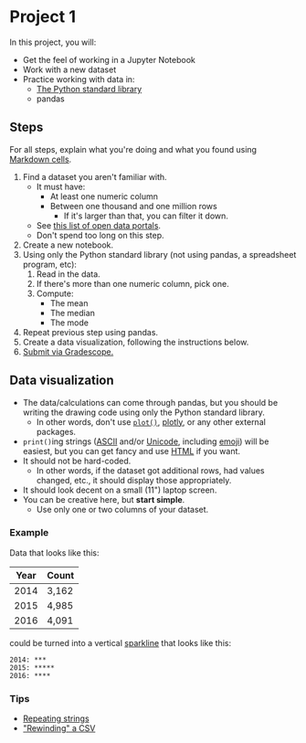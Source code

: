 # Project 1

In this project, you will:

- Get the feel of working in a Jupyter Notebook
- Work with a new dataset
- Practice working with data in:
  - [The Python standard library](https://docs.python.org/3/library/index.html)
  - pandas

## Steps

For all steps, explain what you're doing and what you found using [Markdown cells](https://jupyter-notebook.readthedocs.io/en/stable/examples/Notebook/Working%20With%20Markdown%20Cells.html).

1. Find a dataset you aren't familiar with.
   - It must have:
     - At least one numeric column
     - Between one thousand and one million rows
       - If it's larger than that, you can filter it down.
   - See [this list of open data portals](https://python-public-policy.afeld.me/en/columbia/final_project/resources.html#open-data-portals).
   - Don't spend too long on this step.
1. Create a new notebook.
1. Using only the Python standard library (not using pandas, a spreadsheet program, etc):
   1. Read in the data.
   1. If there's more than one numeric column, pick one.
   1. Compute:
      - The mean
      - The median
      - The mode
1. Repeat previous step using pandas.
1. Create a data visualization, following the instructions below.
1. [Submit via Gradescope.](https://courseworks2.columbia.edu/courses/207091/assignments/1345872)

## Data visualization

- The data/calculations can come through pandas, but you should be writing the drawing code using only the Python standard library.
  - In other words, don't use [`plot()`](https://pandas.pydata.org/docs/reference/api/pandas.DataFrame.plot.html), [plotly](https://plotly.com/python/), or any other external packages.
- `print()`ing strings ([ASCII](https://www.techtarget.com/whatis/definition/ASCII-American-Standard-Code-for-Information-Interchange) and/or [Unicode](https://en.wikipedia.org/wiki/List_of_Unicode_characters), including [emoji](https://getemoji.com/)) will be easiest, but you can get fancy and use [HTML](https://mkonicek.medium.com/simple-tip-how-to-use-html-in-jupyter-notebook-eef14e81dbc5) if you want.
- It should not be hard-coded.
  - In other words, if the dataset got additional rows, had values changed, etc., it should display those appropriately.
- It should look decent on a small (11") laptop screen.
- You can be creative here, but **start simple**.
  - Use only one or two columns of your dataset.

### Example

Data that looks like this:

| Year | Count |
| ---- | ----- |
| 2014 | 3,162 |
| 2015 | 4,985 |
| 2016 | 4,091 |

could be turned into a vertical [sparkline](https://en.wikipedia.org/wiki/Sparkline) that looks like this:

```
2014: ***
2015: *****
2016: ****
```

### Tips

- [Repeating strings](https://phoenixnap.com/kb/python-repeat-string)
- ["Rewinding" a CSV](https://stackoverflow.com/questions/431752/python-csv-reader-how-do-i-return-to-the-top-of-the-file)
